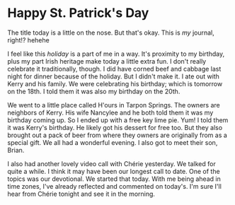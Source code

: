 # Happy St. Patrick's Day

The title today is a little on the nose. But that's okay. This is *my* journal, right!? hehehe

I feel like this *holiday* is a part of me in a way. It's proximity to my birthday, plus my part Irish heritage make today a little extra fun. I don't really celebrate it traditionally, though. I did have corned beef and cabbage last night for dinner because of the holiday. But I didn't make it. I ate out with Kerry and his family. We were celebrating his birthday; which is tomorrow on the 18th. I told them it was also my birthday on the 20th.

We went to a little place called H'ours in Tarpon Springs. The owners are neighbors of Kerry. His wife Nancylee and he both told them it was my birthday coming up. So I ended up with a free key lime pie. Yum! I told them it was Kerry's birthday. He likely got his dessert for free too. But they also brought out a pack of beer from where they owners are originally from as a special gift. We all had a wonderful evening. I also got to meet their son, Brian.

I also had another lovely video call with Chérie yesterday. We talked for quite a while. I think it may have been our longest call to date. One of the topics was our devotional. We started that today. With me being ahead in time zones, I've already reflected and commented on today's. I'm sure I'll hear from Chérie tonight and see it in the morning.